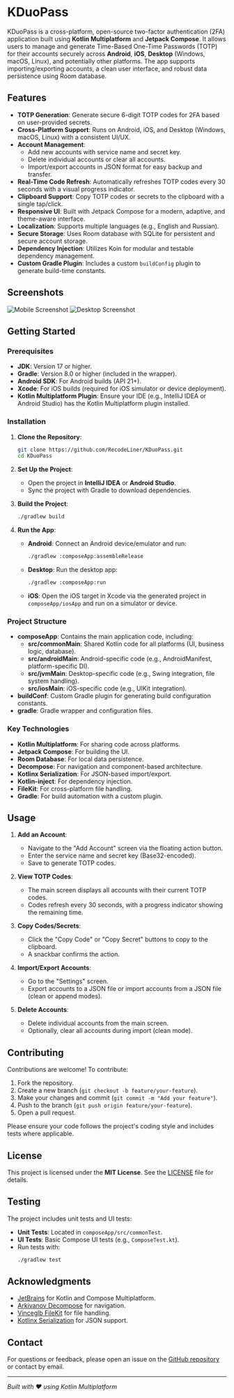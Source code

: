 # KDuoPass

KDuoPass is a cross-platform, open-source two-factor authentication (2FA) application built using **Kotlin Multiplatform** and **Jetpack Compose**. It allows users to manage and generate Time-Based One-Time Passwords (TOTP) for their accounts securely across **Android**, **iOS**, **Desktop** (Windows, macOS, Linux), and potentially other platforms. The app supports importing/exporting accounts, a clean user interface, and robust data persistence using Room database.

## Features

- **TOTP Generation**: Generate secure 6-digit TOTP codes for 2FA based on user-provided secrets.
- **Cross-Platform Support**: Runs on Android, iOS, and Desktop (Windows, macOS, Linux) with a consistent UI/UX.
- **Account Management**:
    - Add new accounts with service name and secret key.
    - Delete individual accounts or clear all accounts.
    - Import/export accounts in JSON format for easy backup and transfer.
- **Real-Time Code Refresh**: Automatically refreshes TOTP codes every 30 seconds with a visual progress indicator.
- **Clipboard Support**: Copy TOTP codes or secrets to the clipboard with a single tap/click.
- **Responsive UI**: Built with Jetpack Compose for a modern, adaptive, and theme-aware interface.
- **Localization**: Supports multiple languages (e.g., English and Russian).
- **Secure Storage**: Uses Room database with SQLite for persistent and secure account storage.
- **Dependency Injection**: Utilizes Koin for modular and testable dependency management.
- **Custom Gradle Plugin**: Includes a custom `buildConfig` plugin to generate build-time constants.

## Screenshots

![Mobile Screenshot](screenshots/Mobile.png)
![Desktop Screenshot](screenshots/Desktop.png)

## Getting Started

### Prerequisites

- **JDK**: Version 17 or higher.
- **Gradle**: Version 8.0 or higher (included in the wrapper).
- **Android SDK**: For Android builds (API 21+).
- **Xcode**: For iOS builds (required for iOS simulator or device deployment).
- **Kotlin Multiplatform Plugin**: Ensure your IDE (e.g., IntelliJ IDEA or Android Studio) has the Kotlin Multiplatform plugin installed.

### Installation

1. **Clone the Repository**:
   ```bash
   git clone https://github.com/RecodeLiner/KDuoPass.git
   cd KDuoPass
   ```

2. **Set Up the Project**:
    - Open the project in **IntelliJ IDEA** or **Android Studio**.
    - Sync the project with Gradle to download dependencies.

3. **Build the Project**:
   ```bash
   ./gradlew build
   ```

4. **Run the App**:
    - **Android**: Connect an Android device/emulator and run:
      ```bash
      ./gradlew :composeApp:assembleRelease
      ```
    - **Desktop**: Run the desktop app:
      ```bash
      ./gradlew :composeApp:run
      ```
    - **iOS**: Open the iOS target in Xcode via the generated project in `composeApp/iosApp` and run on a simulator or device.

### Project Structure

- **composeApp**: Contains the main application code, including:
    - **src/commonMain**: Shared Kotlin code for all platforms (UI, business logic, database).
    - **src/androidMain**: Android-specific code (e.g., AndroidManifest, platform-specific DI).
    - **src/jvmMain**: Desktop-specific code (e.g., Swing integration, file system handling).
    - **src/iosMain**: iOS-specific code (e.g., UIKit integration).
- **buildConf**: Custom Gradle plugin for generating build configuration constants.
- **gradle**: Gradle wrapper and configuration files.

### Key Technologies

- **Kotlin Multiplatform**: For sharing code across platforms.
- **Jetpack Compose**: For building the UI.
- **Room Database**: For local data persistence.
- **Decompose**: For navigation and component-based architecture.
- **Kotlinx Serialization**: For JSON-based import/export.
- **Kotlin-inject**: For dependency injection.
- **FileKit**: For cross-platform file handling.
- **Gradle**: For build automation with a custom plugin.

## Usage

1. **Add an Account**:
    - Navigate to the "Add Account" screen via the floating action button.
    - Enter the service name and secret key (Base32-encoded).
    - Save to generate TOTP codes.

2. **View TOTP Codes**:
    - The main screen displays all accounts with their current TOTP codes.
    - Codes refresh every 30 seconds, with a progress indicator showing the remaining time.

3. **Copy Codes/Secrets**:
    - Click the "Copy Code" or "Copy Secret" buttons to copy to the clipboard.
    - A snackbar confirms the action.

4. **Import/Export Accounts**:
    - Go to the "Settings" screen.
    - Export accounts to a JSON file or import accounts from a JSON file (clean or append modes).

5. **Delete Accounts**:
    - Delete individual accounts from the main screen.
    - Optionally, clear all accounts during import (clean mode).

## Contributing

Contributions are welcome! To contribute:

1. Fork the repository.
2. Create a new branch (`git checkout -b feature/your-feature`).
3. Make your changes and commit (`git commit -m "Add your feature"`).
4. Push to the branch (`git push origin feature/your-feature`).
5. Open a pull request.

Please ensure your code follows the project's coding style and includes tests where applicable.

## License

This project is licensed under the **MIT License**. See the [LICENSE](LICENSE) file for details.

## Testing

The project includes unit tests and UI tests:

- **Unit Tests**: Located in `composeApp/src/commonTest`.
- **UI Tests**: Basic Compose UI tests (e.g., `ComposeTest.kt`).
- Run tests with:
  ```bash
  ./gradlew test
  ```
  
## Acknowledgments

- [JetBrains](https://www.jetbrains.com/) for Kotlin and Compose Multiplatform.
- [Arkivanov Decompose](https://github.com/arkivanov/Decompose) for navigation.
- [Vinceglb FileKit](https://github.com/vinceglb/FileKit) for file handling.
- [Kotlinx Serialization](https://github.com/Kotlin/kotlinx.serialization) for JSON support.

## Contact

For questions or feedback, please open an issue on the [GitHub repository](https://github.com/RecodeLiner/KDuoPass) or contact by email.

---

*Built with ❤️ using Kotlin Multiplatform*